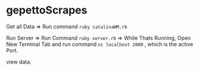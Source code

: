 # gepettoScrapes

Get all Data => Run command `ruby catalinaWM.rb`

Run Server => Run Command `ruby server.rb` 
                    => While Thats Running, Open New Terminal Tab and run command `nc localhost 2000` , which is the active Port. 
                 
view data.
